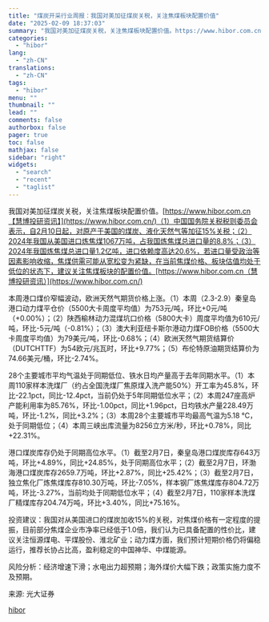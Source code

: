 ```yaml
---
title: "煤炭开采行业周报：我国对美加征煤炭关税，关注焦煤板块配置价值"
date: "2025-02-09 18:37:03"
summary: "我国对美加征煤炭关税，关注焦煤板块配置价值。https://www.hibor.com.cn【..."
categories:
  - "hibor"
lang:
  - "zh-CN"
translations:
  - "zh-CN"
tags:
  - "hibor"
menu: ""
thumbnail: ""
lead: ""
comments: false
authorbox: false
pager: true
toc: false
mathjax: false
sidebar: "right"
widgets:
  - "search"
  - "recent"
  - "taglist"
---
```


我国对美加征煤炭关税，关注焦煤板块配置价值。[https://www.hibor.com.cn【慧博投研资讯】](https://www.hibor.com.cn/)（1）中国国务院关税税则委员会表示，自2月10日起，对原产于美国的煤炭、液化天然气等加征15%关税；（2）2024年我国从美国进口炼焦煤1067万吨，占我国炼焦煤总进口量的8.8%；（3）2024年我国炼焦煤总进口量1.2亿吨，进口依赖度高达20.6%，若进口量受政治等因素影响收缩，焦煤供需可能从宽松变为紧缺，在当前焦煤价格、板块估值均处于低位的状态下，建议关注焦煤板块的配置价值。[https://www.hibor.com.cn（慧博投研资讯）](https://www.hibor.com.cn/)

本周港口煤价窄幅波动，欧洲天然气期货价格上涨。（1）本周（2.3-2.9）秦皇岛港口动力煤平仓价（5500大卡周度平均值）为753元/吨，环比+0元/吨（+0.00%）；（2）陕西榆林动力混煤坑口价格（5800大卡）周度平均值为610元/吨，环比-5元/吨（-0.81%）；（3）澳大利亚纽卡斯尔港动力煤FOB价格（5500大卡周度平均值）为79美元/吨，环比-0.68%；（4）欧洲天然气期货结算价（DUTCHTTF）为54欧元/兆瓦时，环比+9.77%；（5）布伦特原油期货结算价为74.66美元/桶，环比-2.74%。

28个主要城市平均气温处于同期低位、铁水日均产量高于去年同期水平。（1）本周110家样本洗煤厂（约占全国洗煤厂焦原煤入洗产能50%）开工率为45.8%，环比-22.1pct，同比-12.4pct，当前仍处于5年同期低位水平；（2）本周247座高炉产能利用率为85.76%，环比-1.00pct，同比+1.96pct，日均铁水产量228.49万吨，环比-1.2%，同比+3.2%；（3）本周28个主要城市平均最高气温为5.18 ℃，处于同期低位；（4）本周三峡出库流量为8256立方米/秒，环比+0.78%，同比+22.31%。

港口煤炭库存仍处于同期高位水平。（1）截至2月7日，秦皇岛港口煤炭库存643万吨，环比+4.89%，同比+24.85%，处于同期高位水平；（2）截至2月7日，环渤海港口煤炭库存2659.7万吨，环比+2.87%，同比+25.42%；（3）截至2月7日，独立焦化厂炼焦煤库存810.30万吨，环比-7.05%，样本钢厂炼焦煤库存804.72万吨，环比-3.27%，当前均处于同期低位水平；（4）截至2月7日，110家样本洗煤厂精煤库存204.74万吨，环比+3.40%，同比+75.16%。

投资建议：我国对从美国进口的煤炭加收15%的关税，对焦煤价格有一定程度的提振，目前部分焦煤企业市净率已经低于1.0倍，我们认为已具备配置的性价比，建议关注恒源煤电、平煤股份、淮北矿业；动力煤方面，我们预计短期价格仍将偏稳运行，推荐长协占比高，盈利稳定的中国神华、中煤能源。

风险分析：经济增速下滑；水电出力超预期；海外煤价大幅下跌；政策实施力度不及预期。

来源: 光大证券

[hibor](https://www.hibor.com.cn/data/0647f6f2fde573a81424aeb1381dcd9a.html)
